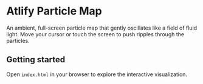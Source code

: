 # Atlify Particle Map

An ambient, full-screen particle map that gently oscillates like a field of fluid light. Move your cursor or touch the screen to push ripples through the particles.

## Getting started

Open `index.html` in your browser to explore the interactive visualization.
